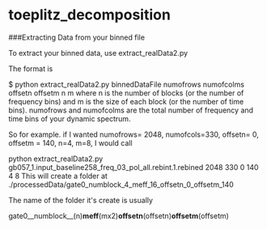 # toeplitz_decomposition

###Extracting Data from your binned file

To extract your binned data, use extract_realData2.py

The format is

$ python extract_realData2.py binnedDataFile numofrows numofcolms offsetn offsetm n m
where n is the number of blocks (or the number of frequency bins) and m is the size of each block (or the number of time bins). numofrows 
and numofcolms are the total number of frequency and time bins of your dynamic spectrum.

So for example. if I wanted numofrows= 2048, numofcols=330, offsetn= 0, offsetm = 140, n=4, m=8, I would call

python extract_realData2.py gb057_1.input_baseline258_freq_03_pol_all.rebint.1.rebined 2048 330 0 140 4 8
This will create a folder at ./processedData/gate0_numblock_4_meff_16_offsetn_0_offsetm_140

The name of the folder it's create is usually

gate0__numblock__(n)__meff__(mx2)__offsetn__(offsetn)__offsetm__(offsetm)
